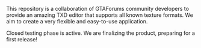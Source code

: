 This repository is a collaboration of GTAForums community developers to provide
an amazing TXD editor that supports all known texture formats. We aim to create
a very flexible and easy-to-use application.

Closed testing phase is active. We are finalizing the product, preparing for a first release!
